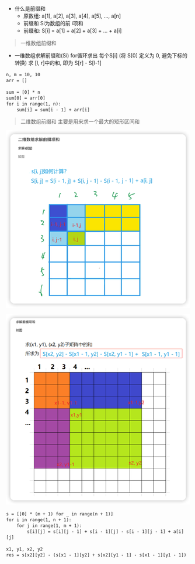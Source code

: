 - 什么是前缀和
    - 原数组: a[1], a[2], a[3], a[4], a[5], …, a[n]
    - 前缀和 Si为数组的前 i项和
    - 前缀和: S[i] = a[1] + a[2] + a[3] + … + a[i]

> 一维数组前缀和

- 一维数组求解前缀和(Si)
  for循环求出 每个S[i] (将 S[0] 定义为 0, 避免下标的转换)
  求 [l, r]中的和, 即为 S[r] - S[l-1]

```python3
n, m = 10, 10
arr = []

sum = [0] * n
sum[0] = arr[0]
for i in range(1, n):
    sum[i] = sum[i - 1] + arr[i]

```

> 二维数组前缀和 主要是用来求一个最大的矩形区间和

![img_1.png](img_1.png)

![img.png](img.png)

```python3
s = [[0] * (m + 1) for _ in range(n + 1)]
for i in range(1, n + 1):
    for j in range(1, m + 1):
        s[i][j] = s[i][j - 1] + s[i - 1][j] - s[i - 1][j - 1] + a[i][j]

x1, y1, x2, y2
res = s[x2][y2] - (s[x1 - 1][y2] + s[x2][y1 - 1] - s[x1 - 1][y1 - 1])

```